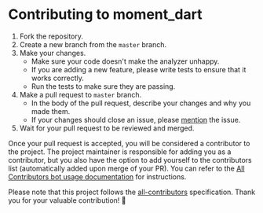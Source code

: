 # Contributing to moment_dart

1. Fork the repository.
2. Create a new branch from the `master` branch.
3. Make your changes.
    * Make sure your code doesn't make the analyzer unhappy.
    * If you are adding a new feature, please write tests to ensure that it works correctly.
    * Run the tests to make sure they are passing.
4. Make a pull request to `master` branch.
    * In the body of the pull request, describe your changes and why you made them.
    * If your changes should close an issue, please [mention](https://docs.github.com/en/issues/tracking-your-work-with-issues/linking-a-pull-request-to-an-issue) the issue.
5. Wait for your pull request to be reviewed and merged.

Once your pull request is accepted, you will be considered a contributor to the project. The project maintainer is responsible for adding you as a contributor, but you also have the option to add yourself to the contributors list (automatically added upon merge of your PR). You can refer to the [All Contributors bot usage documentation](https://allcontributors.org/docs/en/bot/usage) for instructions.

Please note that this project follows the [all-contributors](https://allcontributors.org/) specification. Thank you for your valuable contribution! 💖
